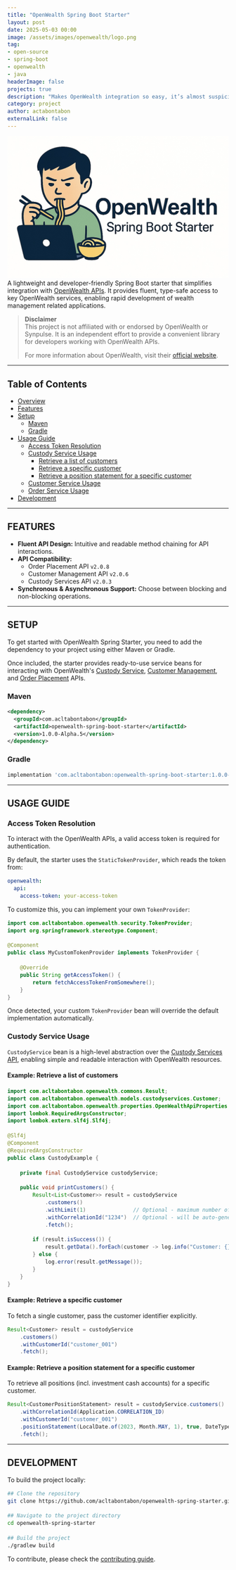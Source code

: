 ```yaml
---
title: "OpenWealth Spring Boot Starter"
layout: post
date: 2025-05-03 00:00
image: /assets/images/openwealth/logo.png
tag: 
- open-source
- spring-boot
- openwealth
- java
headerImage: false
projects: true
description: "Makes OpenWealth integration so easy, it’s almost suspicious."
category: project
author: actabontabon
externalLink: false
---
```


![Markdown Image][0]
A lightweight and developer-friendly Spring Boot starter that simplifies integration with [OpenWealth APIs](https://openwealth.ch). It provides fluent, type-safe access to key OpenWealth services, enabling rapid development of wealth management related applications.

> **Disclaimer**  
> This project is not affiliated with or endorsed by OpenWealth or Synpulse. It is an independent effort to provide a convenient library for developers working with OpenWealth APIs.
>
> For more information about OpenWealth, visit their [official website](https://openwealth.ch).

--- 

## Table of Contents

- [Overview](#overview)
- [Features](#features)
- [Setup](#setup)
    - [Maven](#maven)
    - [Gradle](#gradle)
- [Usage Guide](#usage-guide)
    - [Access Token Resolution](#access-token-resolution)
    - [Custody Service Usage](#custody-service-usage)
      - [Retrieve a list of customers](#example-retrieve-a-list-of-customers)
      - [Retrieve a specific customer](#example-retrieve-a-specific-customer)
      - [Retrieve a position statement for a specific customer](#example-retrieve-a-position-statement-for-a-specific-customer)
    - [Customer Service Usage](#customer-service-usage)
    - [Order Service Usage](#order-service-usage)
- [Development](#development)


---

## FEATURES

- **Fluent API Design:** Intuitive and readable method chaining for API interactions.
- **API Compatibility:**
  - Order Placement API `v2.0.8`
  - Customer Management API `v2.0.6`
  - Custody Services API `v2.0.3`
- **Synchronous & Asynchronous Support:** Choose between blocking and non-blocking operations.

---

## SETUP


To get started with OpenWealth Spring Starter, you need to add the dependency to your project using 
either Maven or Gradle. 

Once included, the starter provides ready-to-use service beans for interacting with OpenWealth's 
[Custody Service](https://sandbox.openwealth.synpulse8.com/docs?api=custody-services-2-0-3), [Customer Management](https://sandbox.openwealth.synpulse8.com/docs?api=customer-management-2-0-6), and [Order Placement](https://sandbox.openwealth.synpulse8.com/docs?api=order-placement-2-0-8) APIs.

### Maven
```xml
<dependency>
  <groupId>com.acltabontabon</groupId>
  <artifactId>openwealth-spring-boot-starter</artifactId>
  <version>1.0.0-Alpha.5</version>
</dependency>
```

### Gradle
```gradle
implementation 'com.acltabontabon:openwealth-spring-boot-starter:1.0.0-Alpha.5'
```

---

## USAGE GUIDE

### Access Token Resolution

To interact with the OpenWealth APIs, a valid access token is required for authentication.

By default, the starter uses the `StaticTokenProvider`, which reads the token from:
```yaml
openwealth:
  api:
    access-token: your-access-token
```

To customize this, you can implement your own `TokenProvider`:
```java
import com.acltabontabon.openwealth.security.TokenProvider;
import org.springframework.stereotype.Component;

@Component
public class MyCustomTokenProvider implements TokenProvider {

    @Override
    public String getAccessToken() {
        return fetchAccessTokenFromSomewhere();
    }
}
```

Once detected, your custom `TokenProvider` bean will override the default implementation automatically.

### Custody Service Usage

`CustodyService` bean is a high-level abstraction over the [Custody Services API](https://sandbox.openwealth.synpulse8.com/docs?api=custody-services-2-0-3), enabling simple and readable interaction with OpenWealth resources.

#### Example: Retrieve a list of customers
```java
import com.acltabontabon.openwealth.commons.Result;
import com.acltabontabon.openwealth.models.custodyservices.Customer;
import com.acltabontabon.openwealth.properties.OpenWealthApiProperties.CustodyServices;
import lombok.RequiredArgsConstructor;
import lombok.extern.slf4j.Slf4j;

@Slf4j
@Component
@RequiredArgsConstructor
public class CustodyExample {

    private final CustodyService custodyService;

    public void printCustomers() {
        Result<List<Customer>> result = custodyService
            .customers()
            .withLimit(1)               // Optional - maximum number of customers to return
            .withCorrelationId("1234")  // Optional - will be auto-generated if not provided
            .fetch();

        if (result.isSuccess()) {
            result.getData().forEach(customer -> log.info("Customer: {}", customer));
        } else {
            log.error(result.getMessage());
        }
    }
}
```

#### Example: Retrieve a specific customer
To fetch a single customer, pass the customer identifier explicitly.
```java
Result<Customer> result = custodyService
    .customers()
    .withCustomerId("customer_001")
    .fetch();
```


#### Example: Retrieve a position statement for a specific customer

To retrieve all positions (incl. investment cash accounts) for a specific customer.

```java
Result<CustomerPositionStatement> result = custodyService.customers()
    .withCorrelationId(Application.CORRELATION_ID)
    .withCustomerId("customer_001")
    .positionStatement(LocalDate.of(2023, Month.MAY, 1), true, DateType.TRANSACTION_DATE)
    .fetch();
```


---

## DEVELOPMENT

To build the project locally:

```bash
## Clone the repository
git clone https://github.com/acltabontabon/openwealth-spring-starter.git

## Navigate to the project directory
cd openwealth-spring-starter

## Build the project
./gradlew build
```

To contribute, please check the [contributing guide](https://github.com/acltabontabon/openwealth-spring-starter/blob/master/CONTRIBUTING.md).

[0]: /assets/images/openwealth/logo.png
